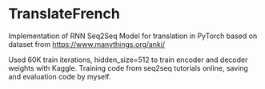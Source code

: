# TranslateFrench
Implementation of RNN Seq2Seq Model for translation in PyTorch 
based on dataset from https://www.manythings.org/anki/

Used 60K train iterations, hidden_size=512 to train encoder and decoder weights with Kaggle. 
Training code from seq2seq tutorials online, saving and evaluation code by myself.
